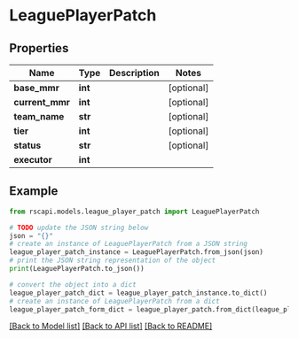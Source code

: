 # LeaguePlayerPatch


## Properties

Name | Type | Description | Notes
------------ | ------------- | ------------- | -------------
**base_mmr** | **int** |  | [optional] 
**current_mmr** | **int** |  | [optional] 
**team_name** | **str** |  | [optional] 
**tier** | **int** |  | [optional] 
**status** | **str** |  | [optional] 
**executor** | **int** |  | 

## Example

```python
from rscapi.models.league_player_patch import LeaguePlayerPatch

# TODO update the JSON string below
json = "{}"
# create an instance of LeaguePlayerPatch from a JSON string
league_player_patch_instance = LeaguePlayerPatch.from_json(json)
# print the JSON string representation of the object
print(LeaguePlayerPatch.to_json())

# convert the object into a dict
league_player_patch_dict = league_player_patch_instance.to_dict()
# create an instance of LeaguePlayerPatch from a dict
league_player_patch_form_dict = league_player_patch.from_dict(league_player_patch_dict)
```
[[Back to Model list]](../README.md#documentation-for-models) [[Back to API list]](../README.md#documentation-for-api-endpoints) [[Back to README]](../README.md)


